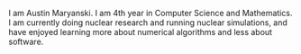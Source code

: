 I am Austin Maryanski. I am 4th year in Computer Science and Mathematics. I am currently doing nuclear research and running nuclear simulations, and have enjoyed learning more about numerical algorithms and less about software. 
